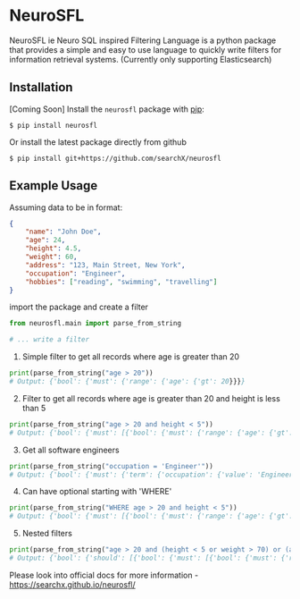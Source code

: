 # NeuroSFL
NeuroSFL ie Neuro SQL inspired Filtering Language is a python package 
that provides a simple and easy to use language to quickly write filters
for information retrieval systems. (Currently only supporting Elasticsearch)

## Installation

[Coming Soon] Install the ``neurosfl`` package with [pip](https://pypi.org/project/neurosfl):

```console
$ pip install neurosfl
```

Or install the latest package directly from github

```console
$ pip install git+https://github.com/searchX/neurosfl
```

Example Usage
-------------
Assuming data to be in format:

```json
{
    "name": "John Doe",
    "age": 24,
    "height": 4.5,
    "weight": 60,
    "address": "123, Main Street, New York",
    "occupation": "Engineer",
    "hobbies": ["reading", "swimming", "travelling"]
}
```

import the package and create a filter

```python
from neurosfl.main import parse_from_string

# ... write a filter
```

1. Simple filter to get all records where age is greater than 20
```python
print(parse_from_string("age > 20"))
# Output: {'bool': {'must': {'range': {'age': {'gt': 20}}}}
```

2. Filter to get all records where age is greater than 20 and height is less than 5
```python
print(parse_from_string("age > 20 and height < 5"))
# Output: {'bool': {'must': [{'bool': {'must': {'range': {'age': {'gt': 20}}}}}, {'bool': {'must': {'range': {'height': {'lt': 5}}}}}]}}
```   

3. Get all software engineers
```python
print(parse_from_string("occupation = 'Engineer'"))
# Output: {'bool': {'must': {'term': {'occupation': {'value': 'Engineer', 'boost': 1.0}}}}}
```

4. Can have optional starting with 'WHERE'
```python
print(parse_from_string("WHERE age > 20 and height < 5"))
# Output: {'bool': {'must': [{'bool': {'must': {'range': {'age': {'gt': 20}}}}}, {'bool': {'must': {'range': {'height': {'lt': 5}}}}}]}}
```

5. Nested filters
```python
print(parse_from_string("age > 20 and (height < 5 or weight > 70) or (age < 20 and weight > 70)"))
# Output: {'bool': {'should': [{'bool': {'must': [{'bool': {'must': {'range': {'age': {'gt': 20}}}}}, {'bool': {'should': [{'bool': {'must': {'range': {'height': {'lt': 5}}}}}, {'bool': {'must': {'range': {'weight': {'gt': 70}}}}}]}}]}}, {'bool': {'must': [{'bool': {'must': {'range': {'age': {'lt': 20}}}}}, {'bool': {'must': {'range': {'weight': {'gt': 70}}}}}]}}]}}
```

Please look into official docs for more information - https://searchx.github.io/neurosfl/
